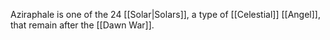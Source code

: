 Aziraphale is one of the 24 [[Solar|Solars]], a type of [[Celestial]] [[Angel]], that remain after the [[Dawn War]]. 